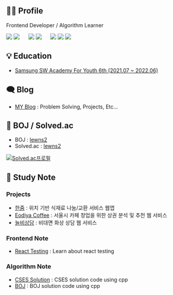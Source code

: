 <h2>🙋‍♂️ Profile</h2>

Frontend Developer / Algorithm Learner

<img src="https://img.shields.io/badge/JavaScript-F7DF1E?style=flat-for-the-badge&logo=JavaScript&logoColor=white"/> <img src="https://img.shields.io/badge/C++-00599C?style=flat&logo=C&logoColor=white"/>
&nbsp;&nbsp;&nbsp;&nbsp; <img src="https://img.shields.io/badge/React-61DAFB?style=flat-for-the-badge&logo=React&logoColor=white"/> <img src="https://img.shields.io/badge/Vue.js-4FC08D?style=flat-for-the-badge&logo=Vue.js&logoColor=white"/>
&nbsp;&nbsp;&nbsp;&nbsp; <img src="https://img.shields.io/badge/Redux-764ABC?style=flat-for-the-badge&logo=Redux&logoColor=white"/> <img src="https://img.shields.io/badge/PWA-5A0FC8?style=flat-for-the-badge&logo=PWA&logoColor=white"/> <img src="https://img.shields.io/badge/Jest-C21325?style=flat-for-the-badge&logo=Jest&logoColor=white"/>


<h2>💡 Education</h2>

* [Samsung SW Academy For Youth 6th (2021.07 ~ 2022.06)](https://www.ssafy.com/ksp/jsp/swp/swpMain.jsp)


<h2>🗨 Blog</h2>

* [MY Blog](https://lewns2.github.io/) : Problem Solving, Projects, Etc...


<h2>📃 BOJ / Solved.ac</h2>

* BOJ : [lewns2](https://www.acmicpc.net/user/lewns2)
* Solved.ac : [lewns2](https://solved.ac/profile/lewns2) 

[![Solved.ac프로필](http://mazassumnida.wtf/api/generate_badge?boj=lewns2)](https://solved.ac/profile/lewns2)


<h2>📁 Study Note</h2>

<h3>Projects</h3>

* [한줌](https://github.com/lewns2/HANZOOM) : 위치 기반 식재료 나눔/교환 서비스 웹앱
* [Eodiya Coffee](https://github.com/lewns2/Eodiya-Coffee) : 서울시 카페 창업을 위한 상권 분석 및 추천 웹 서비스
* [늘비상담](https://github.com/lewns2/Neulbi-Counseling) : 비대면 화상 상담 웹 서비스

<h3>Frontend Note</h3>

* [React Testing](https://github.com/lewns2/learn-about-testing-for-react) : Learn about react testing

<h3>Algorithm Note</h3>

* [CSES Solution](https://github.com/lewns2/CSES-Solutions) : CSES solution code using cpp
* [BOJ](https://github.com/lewns2/BOJ) : BOJ solution code using cpp

